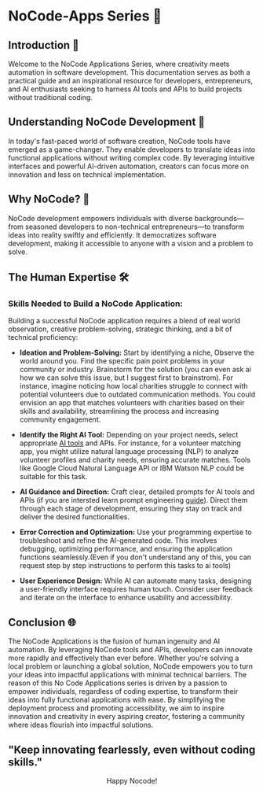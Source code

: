 # NoCode-Apps Series 🚀

## Introduction 🌈

Welcome to the NoCode Applications Series, where creativity meets automation in software development. This documentation serves as both a practical guide and an inspirational resource for developers, entrepreneurs, and AI enthusiasts seeking to harness AI tools and APIs to build projects without traditional coding.

## Understanding NoCode Development 🤖

In today's fast-paced world of software creation, NoCode tools have emerged as a game-changer. They enable developers to translate ideas into functional applications without writing complex code. By leveraging intuitive interfaces and powerful AI-driven automation, creators can focus more on innovation and less on technical implementation.

## Why NoCode? 🌟

NoCode development empowers individuals with diverse backgrounds—from seasoned developers to non-technical entrepreneurs—to transform ideas into reality swiftly and efficiently. It democratizes software development, making it accessible to anyone with a vision and a problem to solve.

## The Human Expertise 🛠️

### Skills Needed to Build a NoCode Application:

Building a successful NoCode application requires a blend of real world observation, creative problem-solving, strategic thinking, and a bit of technical proficiency:

- **Ideation and Problem-Solving:** Start by identifying a niche, Observe the world around you. Find the specific pain point problems in your community or industry. Brainstorm for the solution (you can even ask ai how we can solve this issue, but I suggest first to brainstrom). For instance, imagine noticing how local charities struggle to connect with potential volunteers due to outdated communication methods. You could envision an app that matches volunteers with charities based on their skills and availability, streamlining the process and increasing community engagement.
  
- **Identify the Right AI Tool:** Depending on your project needs, select appropriate [AI tools](https://www.futurepedia.io/) and APIs. For instance, for a volunteer matching app, you might utilize natural language processing (NLP) to analyze volunteer profiles and charity needs, ensuring accurate matches. Tools like Google Cloud Natural Language API or IBM Watson NLP could be suitable for this task.

- **AI Guidance and Direction:** Craft clear, detailed prompts for AI tools and APIs (if you are intersted learn prompt engineering [guide](https://learnprompting.org/docs/intro)). Direct them through each stage of development, ensuring they stay on track and deliver the desired functionalities.

- **Error Correction and Optimization:** Use your programming expertise to troubleshoot and refine the AI-generated code. This involves debugging, optimizing performance, and ensuring the application functions seamlessly.(Even if you don't understand any of this, you can request step by step instructions to perform this tasks to ai tools)

- **User Experience Design:** While AI can automate many tasks, designing a user-friendly interface requires human touch. Consider user feedback and iterate on the interface to enhance usability and accessibility.

## Conclusion 🌐

The NoCode Applications is the fusion of human ingenuity and AI automation. By leveraging NoCode tools and APIs, developers can innovate more rapidly and effectively than ever before. Whether you're solving a local problem or launching a global solution, NoCode empowers you to turn your ideas into impactful applications with minimal technical barriers. 
The reason of this No Code Applications series is driven by a passion to empower individuals, regardless of coding expertise, to transform their ideas into fully functional applications with ease. By simplifying the deployment process and promoting accessibility, we aim to inspire innovation and creativity in every aspiring creator, fostering a community where ideas flourish into impactful solutions.

"Keep innovating fearlessly, even without coding skills."
--- 
<center> Happy Nocode! </center> 






